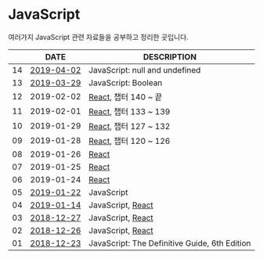 # JavaScript 

여러가지 JavaScript 관련 자료들을 공부하고 정리한 곳입니다.





|     |    DATE    |      DESCRIPTION    |
|---|---|---|
| 14 |    [2019-04-02](2019-01-14.md)     |      JavaScript: null and undefined   |
| 13 |    [2019-03-29](2019-01-14.md)     |      JavaScript: Boolean   |
| 12 |    2019-02-02    |       [React](./React/React_lecture.md), 챕터 140 ~ 끝 |
| 11 |    2019-02-01    |       [React](./React/React_lecture.md), 챕터 133 ~ 139 |
| 10 |    2019-01-29    |       [React](./React/React_lecture.md), 챕터 127 ~ 132  |
| 09 |    2019-01-28    |       [React](./React/React_lecture.md), 챕터 120 ~ 126   |
| 08 |    2019-01-26    |       [React](./React/React_lecture.md)   |
| 07 |    2019-01-25    |       [React](./React/React_lecture.md)   |
| 06 |    2019-01-24    |       [React](./React/React_lecture.md)   |
| 05 |    [2019-01-22](2019-01-14.md)     |      JavaScript   |
| 04 |    [2019-01-14](2019-01-14.md)     |      JavaScript, [React](./React/React_lecture.md)   |
| 03 |    [2018-12-27](2018-12-27.md)     |      JavaScript, [React](./React/React_lecture.md)   |
| 02 |    [2018-12-26](2018-12-26.md)     |      JavaScript, [React](./React/React_lecture.md)     |
| 01 |    [2018-12-23](2018-12-23.md)     |      JavaScript: The Definitive Guide, 6th Edition     |